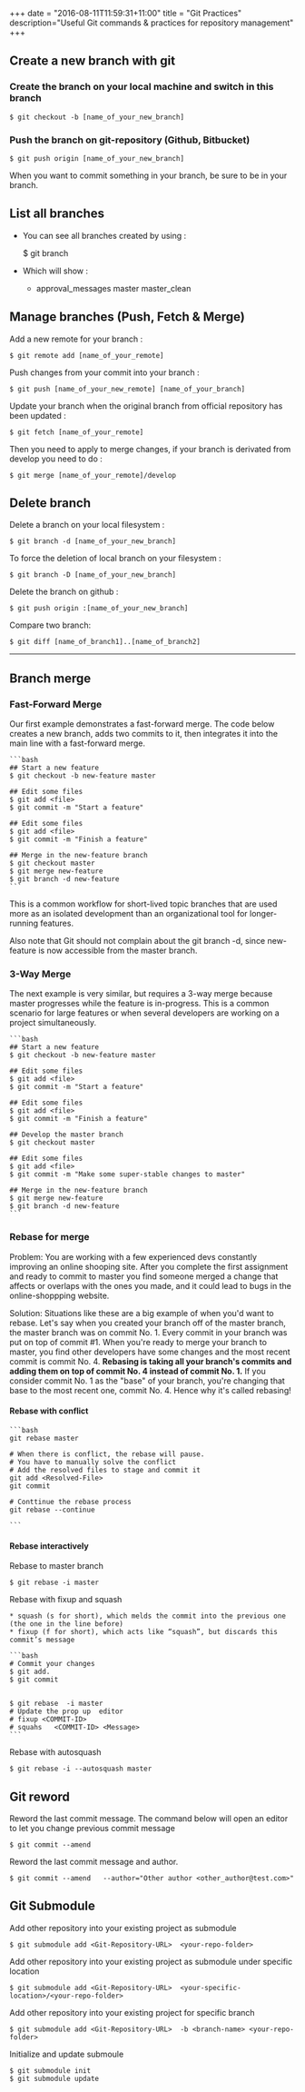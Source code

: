 +++
date = "2016-08-11T11:59:31+11:00"
title = "Git Practices"
description="Useful Git commands  & practices for repository management"
+++


## Create a new branch with git 

### Create the branch on your local machine and switch in this branch
        
    $ git checkout -b [name_of_your_new_branch]
		
### Push the branch on git-repository (Github, Bitbucket)

    $ git push origin [name_of_your_new_branch]

When you want to commit something in your branch, be sure to be in your branch.

## List all branches

* You can see all branches created by using :
    
    $ git branch

* Which will show :

    * approval_messages
    master
    master_clean

## Manage branches (Push, Fetch & Merge)

Add a new remote for your branch :

    $ git remote add [name_of_your_remote]

Push changes from your commit into your branch :

    $ git push [name_of_your_new_remote] [name_of_your_branch]

Update your branch when the original branch from official repository has been updated :

    $ git fetch [name_of_your_remote]

Then you need to apply to merge changes, if your branch is derivated from develop you need to do :

    $ git merge [name_of_your_remote]/develop

## Delete branch    

Delete a branch on your local filesystem :

    $ git branch -d [name_of_your_new_branch]

To force the deletion of local branch on your filesystem :

    $ git branch -D [name_of_your_new_branch]

Delete the branch on github :

    $ git push origin :[name_of_your_new_branch]

Compare two branch:

    $ git diff [name_of_branch1]..[name_of_branch2]

---

## Branch merge


### Fast-Forward Merge

Our first example demonstrates a fast-forward merge. The code below creates a new branch, adds two commits to it, then integrates it into the main line with a fast-forward merge.

    ```bash
    ## Start a new feature
    $ git checkout -b new-feature master
    
    ## Edit some files    
    $ git add <file>
    $ git commit -m "Start a feature"
    
    ## Edit some files    
    $ git add <file>
    $ git commit -m "Finish a feature"
    
    ## Merge in the new-feature branch    
    $ git checkout master
    $ git merge new-feature
    $ git branch -d new-feature
    ```

This is a common workflow for short-lived topic branches that are used more as an isolated development than an organizational tool for longer-running features.

Also note that Git should not complain about the git branch -d, since new-feature is now accessible from the master branch.

### 3-Way Merge

The next example is very similar, but requires a 3-way merge because master progresses while the feature is in-progress. This is a common scenario for large features or when several developers are working on a project simultaneously.

    ```bash
    ## Start a new feature
    $ git checkout -b new-feature master

    ## Edit some files
    $ git add <file>
    $ git commit -m "Start a feature"

    ## Edit some files
    $ git add <file>
    $ git commit -m "Finish a feature"

    ## Develop the master branch
    $ git checkout master

    ## Edit some files
    $ git add <file>
    $ git commit -m "Make some super-stable changes to master"

    ## Merge in the new-feature branch
    $ git merge new-feature
    $ git branch -d new-feature
    ```

### Rebase for merge

Problem: You are working with a few experienced devs constantly improving an online shooping site. After you complete the first assignment and ready to commit to master you find someone merged a change that affects or overlaps with the ones you made, and it could lead to bugs in the online-shoppping website. 

Solution: Situations like these are a big example of when you'd want to rebase. Let's say when you created your branch off of the master branch, the master branch was on commit No. 1. Every commit in your branch was put on top of commit #1. When you're ready to merge your branch to master, you find  other developers have some changes and the most recent commit is commit No. 4. **Rebasing is taking all your branch's commits and adding them on top of commit No. 4 instead of commit No. 1.** If you consider commit No. 1 as the "base" of your branch, you're changing that base to the most recent one, commit No. 4. Hence why it's called rebasing!

#### Rebase with conflict 

    ```bash
    git rebase master

    # When there is conflict, the rebase will pause. 
    # You have to manually solve the conflict
    # Add the resolved files to stage and commit it
    git add <Resolved-File>
    git commit 

    # Conttinue the rebase process
    git rebase --continue

    ```

#### Rebase interactively

Rebase to master branch 

    $ git rebase -i master 

Rebase with fixup and squash

    * squash (s for short), which melds the commit into the previous one (the one in the line before)
    * fixup (f for short), which acts like “squash”, but discards this commit’s message

    ```bash
    # Commit your changes
    $ git add. 
    $ git commit 


    $ git rebase  -i master
    # Update the prop up  editor
    # fixup <COMMIT-ID>
    # squahs   <COMMIT-ID> <Message>
    ```

Rebase with autosquash

    $ git rebase -i --autosquash master
    

## Git reword 

Reword the last commit message. The command below will open an editor to let you change previous commit message

    $ git commit --amend   

Reword the last commit message and author. 

    $ git commit --amend   --author="Other author <other_author@test.com>"


## Git Submodule

Add other repository into your existing project as submodule

    $ git submodule add <Git-Repository-URL>  <your-repo-folder>

Add other repository into your existing project as submodule under specific location 

    $ git submodule add <Git-Repository-URL>  <your-specific-location>/<your-repo-folder>

Add other repository into your existing project for specific branch

    $ git submodule add <Git-Repository-URL>  -b <branch-name> <your-repo-folder>    

Initialize and update submoule 

    $ git submodule init
    $ git submodule update 

    